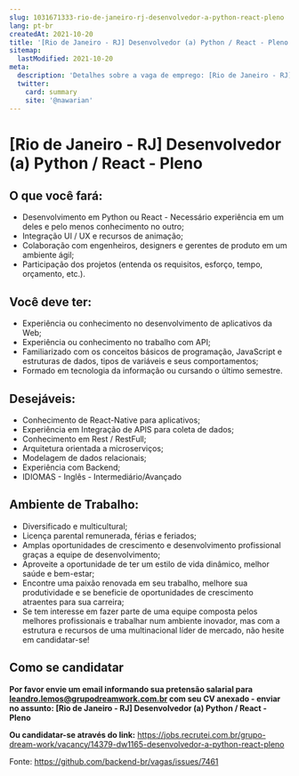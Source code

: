 ```yaml
---
slug: 1031671333-rio-de-janeiro-rj-desenvolvedor-a-python-react-pleno
lang: pt-br
createdAt: 2021-10-20
title: '[Rio de Janeiro - RJ] Desenvolvedor (a) Python / React - Pleno - Vaga de Emprego'
sitemap:
  lastModified: 2021-10-20
meta:
  description: 'Detalhes sobre a vaga de emprego: [Rio de Janeiro - RJ] Desenvolvedor (a) Python / React - Pleno'
  twitter:
    card: summary
    site: '@nawarian'
---
```


# [Rio de Janeiro - RJ] Desenvolvedor (a) Python / React - Pleno

## O que você fará:

- Desenvolvimento em Python ou React - Necessário experiência em um deles e pelo menos conhecimento no outro;
- Integração UI / UX e recursos de animação;
- Colaboração com engenheiros, designers e gerentes de produto em um ambiente ágil;
- Participação dos projetos (entenda os requisitos, esforço, tempo, orçamento, etc.).

## Você deve ter:

- Experiência ou conhecimento no desenvolvimento de aplicativos da Web;
- Experiência ou conhecimento no trabalho com API;
- Familiarizado com os conceitos básicos de programação, JavaScript e estruturas de dados, tipos de variáveis e seus comportamentos;
- Formado em tecnologia da informação ou cursando o último semestre.

## Desejáveis:

- Conhecimento de React-Native para aplicativos;
- Experiência em Integração de APIS para coleta de dados;
- Conhecimento em Rest / RestFull;
- Arquitetura orientada a microserviços;
- Modelagem de dados relacionais;
- Experiência com Backend;
- IDIOMAS - Inglês - Intermediário/Avançado

## Ambiente de Trabalho:

- Diversificado e multicultural;
- Licença parental remunerada, férias e feriados;
- Amplas oportunidades de crescimento e desenvolvimento profissional graças a equipe de desenvolvimento;
- Aproveite a oportunidade de ter um estilo de vida dinâmico, melhor saúde e bem-estar;
- Encontre uma paixão renovada em seu trabalho, melhore sua produtividade e se beneficie de oportunidades de crescimento atraentes para sua carreira;
- Se tem interesse em fazer parte de uma equipe composta pelos melhores profissionais e trabalhar num ambiente inovador, mas com a estrutura e recursos de uma multinacional líder de mercado, não hesite em candidatar-se!

## Como se candidatar

**Por favor envie um email informando sua pretensão salarial para leandro.lemos@grupodreamwork.com.br com seu CV anexado - enviar no assunto: [Rio de Janeiro - RJ] Desenvolvedor (a) Python / React - Pleno**

**Ou candidatar-se através do link:** https://jobs.recrutei.com.br/grupo-dream-work/vacancy/14379-dw1165-desenvolvedor-a-python-react-pleno

Fonte: https://github.com/backend-br/vagas/issues/7461